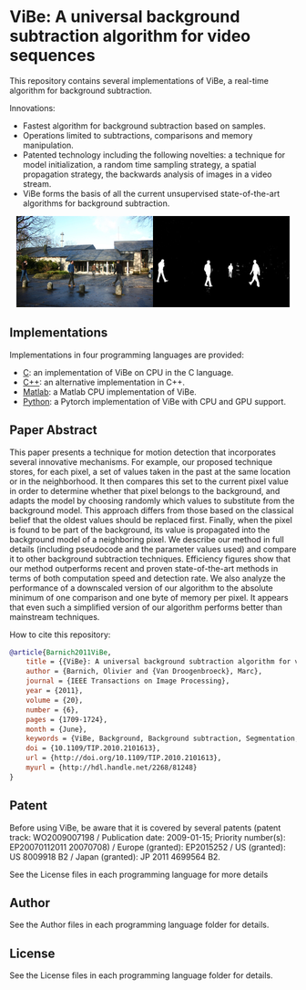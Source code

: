 # ViBe: A universal background subtraction algorithm for video sequences

This repository contains several implementations of ViBe, a real-time algorithm for background subtraction.

Innovations: 
- Fastest algorithm for background subtraction based on samples.
- Operations limited to subtractions, comparisons and memory manipulation.
- Patented technology including the following novelties: a technique for model initialization, a random time sampling strategy, a spatial propagation strategy, the backwards analysis of images in a video stream.
- ViBe forms the basis of all the current unsupervised state-of-the-art algorithms for background subtraction.

<p align="center"><img src="img/input-background.jpg" width="480"></p>

## Implementations

Implementations in four programming languages are provided:

- [C](C): an implementation of ViBe on CPU in the C language.
- [C++](C++): an alternative implementation in C++.
- [Matlab](Matlab): a Matlab CPU implementation of ViBe.
- [Python](Python): a Pytorch implementation of ViBe with CPU and GPU support.

## Paper Abstract
This paper presents a technique for motion detection that incorporates several innovative mechanisms. For example, our proposed technique stores, for each pixel, a set of values taken in the past at the same location or in the neighborhood. It then compares this set to the current pixel value in order to determine whether that pixel belongs to the background, and adapts the model by choosing randomly which values to substitute from the background model. This approach differs from those based on the classical belief that the oldest values should be replaced first. Finally, when the pixel is found to be part of the background, its value is propagated into the background model of a neighboring pixel.
We describe our method in full details (including pseudocode and the parameter values used) and compare it to other background subtraction techniques. Efficiency figures show that our method outperforms recent and proven state-of-the-art methods in terms of both computation speed and detection rate. We also analyze the performance of a downscaled version of our algorithm to the absolute minimum of one comparison and one byte of memory per pixel. It appears that even such a simplified version of our algorithm performs better than mainstream techniques. 

How to cite this repository:

```bibtex
@article{Barnich2011ViBe,
	title = {{ViBe}: A universal background subtraction algorithm for video sequences},
	author = {Barnich, Olivier and {Van Droogenbroeck}, Marc},
	journal = {IEEE Transactions on Image Processing},
	year = {2011},
	volume = {20},
	number = {6},
	pages = {1709-1724},
	month = {June},
	keywords = {ViBe, Background, Background subtraction, Segmentation, Motion, Motion detection},
	doi = {10.1109/TIP.2010.2101613},
	url = {http://doi.org/10.1109/TIP.2010.2101613},
	myurl = {http://hdl.handle.net/2268/81248}
}
```

## Patent

Before using ViBe, be aware that it is covered by several patents (patent track: WO2009007198 / Publication date: 2009-01-15; Priority number(s): EP20070112011 20070708) / Europe (granted): EP2015252 / US (granted): US 8009918 B2 / Japan (granted): JP 2011 4699564 B2.

See the License files in each programming language for more details

## Author

See the Author files in each programming language folder for details.

## License

See the License files in each programming language folder for details.
